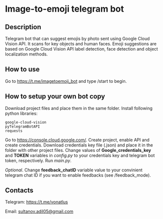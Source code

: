 # Image-to-emoji telegram bot
## Description
Telegram bot that can suggest emojis by photo sent using Google Cloud Vision API. It scans for key objects and human faces. Emoji suggestions are based on Google Cloud Vision API label detection, face detection and object localization methods.

## How to use
Go to https://t.me/imagetoemoji_bot and type /start to begin.

## How to setup your own bot copy
Download project files and place them in the same folder. Install following python libraries:

```
google-cloud-vision
pyTelegramBotAPI
requests
```

Go to https://console.cloud.google.com/. Create project, enable API and create credentials. Download credentials key file (.json) and place it in the folder with other project files. Change values of **Google_credentials_key** and **TOKEN** variables in _config.py_ to your credentials key and telegram bot token, respectively. Run _main.py_.

_Optional_. Change **feedback_chatID** variable value to your convinient telegram chat ID if you want to enable feedbacks (see /feedback_mode). 


## Contacts
Telegram: https://t.me/vonatlus

Email: sultanov.adil05@gmail.com

